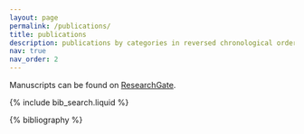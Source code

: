 ```yaml
---
layout: page
permalink: /publications/
title: publications
description: publications by categories in reversed chronological order. Page generated by jekyll-scholar.
nav: true
nav_order: 2
---
```


<!-- _pages/publications.md -->

<!-- Bibsearch Feature -->

 Manuscripts can be found on [ResearchGate](https://www.researchgate.net/profile/Jack_Sullivan22).

{% include bib_search.liquid %}

<div class="publications">

{% bibliography %}

</div>
